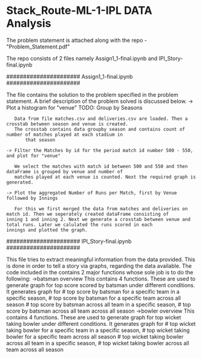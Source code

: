 # Stack_Route-ML-1-IPL DATA Analysis


The problem statement is attached along with the repo - "Problem_Statement.pdf"

The repo consists of 2 files namely Assign1_1-final.ipynb and IPl_Story-final.ipynb

######################
Assign1_1-final.ipynb 
######################

The file contains the solution to the problem specified in the problem statement. A brief description of the problem solved is discussed below.
	-> Plot a histogram for "venue" TODO: Group by Seasons
	   
	   Data from file matches.csv and deliveries.csv are loaded. Then a crosstab between season and venue is created.
	   The crosstab contains data groupby season and contains count of number of matches played at each stadium in 
           that season

	-> Filter the Matches by id for the period match id number 500 - 550, and plot for "venue"
	   
	   We select the matches with match id between 500 and 550 and then dataFrame is grouped by venue and number of 
	   matches played at each venue is counted. Next the required graph is generated.

	-> Plot the aggregated Number of Runs per Match, first by Venue followed by Innings
	   
	   For this we first merged the data from matches and deliveries on match id. Then we seperately created dataFrame consisting of 	    inning 1 and inning 2. Next we generate a crosstab between venue and total runs. Later we calulated the runs scored in each 		   innings and plotted the graph.



######################
IPl_Story-final.ipynb
######################

This file tries to extract meaningful information from the data provided. This is done in order to tell a story via graphs, regarding the data available.
The code included in the contains 2 major functions whose sole job is to do the following:
	->batsman overview
	  This contains 4 functions. These are used to generate graph for top score scored by batsman under different conditions.
	  It generates graph for 
		# top score by batsman for a specific team in a specific season,
                # top score by batsman for a specific team across all season
		# top score by batsman across all team in a specific season,
                # top score by batsman across all team across all season
	->bowler overview
	  This contains 4 functions. These are used to generate graph for top wicket taking bowler under different conditions.
	  It generates graph for 
		# top wicket taking bowler for a specific team in a specific season,
                # top wicket taking bowler for a specific team across all season
		# top wicket taking bowler across all team in a specific season,
                # top wicket taking bowler across all team across all season

